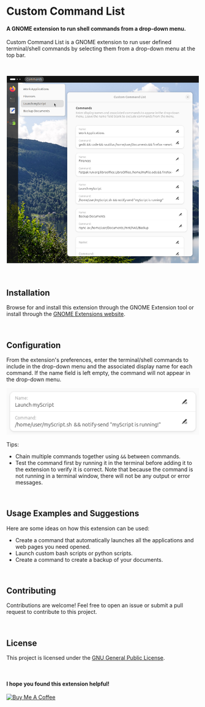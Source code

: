 # Custom Command List

#### A GNOME extension to run shell commands from a drop-down menu.

Custom Command List is a GNOME extension to run user defined terminal/shell commands by selecting them from a drop-down menu at the top bar. 


<br>

![Screenshot-main](screenshots/Screenshot-main-2.png)

<br>

## Installation

Browse for and install this extension through the GNOME Extension tool or install through the [GNOME Extensions website](https://extensions.gnome.org/).

<br>

## Configuration

From the extension's preferences, enter the terminal/shell commands to include in the drop-down menu and the associated display name for each command. If the name field is left empty, the command will not appear in the drop-down menu.

![Screenshot-commands](screenshots/Screenshot-command.png)

Tips:
- Chain multiple commands together using `&&` between commands.
- Test the command first by running it in the terminal before adding it to the extension to verify it is correct. Note that because the command is not running in a terminal window, there will not be any output or error messages.

<br>

## Usage Examples and Suggestions

Here are some ideas on how this extension can be used:
- Create a command that automatically launches all the applications and web pages you need opened.
- Launch custom bash scripts or python scripts.
- Create a command to create a backup of your documents.

<br>

## Contributing

Contributions are welcome! Feel free to open an issue or submit a pull request to contribute to this project.

<br>

## License

This project is licensed under the [GNU General Public License](http://www.gnu.org/licenses/).

<br>

#### I hope you found this extension helpful!

<a href="https://www.buymeacoffee.com/StorageB" target="_blank"><img src="https://cdn.buymeacoffee.com/buttons/v2/default-yellow.png" alt="Buy Me A Coffee" style="height: 36px !important;width: 131px !important;" ></a>
